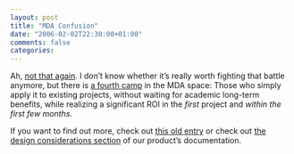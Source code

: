 ```yaml
---
layout: post
title: "MDA Confusion"
date: "2006-02-02T22:30:00+01:00"
comments: false
categories: 
---
```


<p>Ah, <a href="http://loekb.blogspot.com/2006/02/will-real-mda-please-stand-up.html">not that again</a>. I don&#8217;t know whether it&#8217;s really worth fighting that battle anymore, but there is <a href="http://blogs.msdn.com/stevecook/archive/2004/10/27/248322.aspx">a fourth camp</a> in the MDA space: Those who simply apply it to existing projects, without waiting for academic long-term benefits, while realizing a significant ROI in the <em>first</em> project and <em>within the first few months</em>.</p>

<p>If you want to find out more, check out <a href="/blog/st/2003/07/01/mda_from_a_developers_perspective.html">this old entry</a> or check out <a href="/iqgen/help-r2.1.0/basic-html/ch03.html">the design considerations section</a> of our product&#8217;s documentation.</p>


